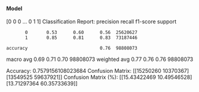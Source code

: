 #### Model
[0 0 0 ... 0 1 1]
Classification Report:
              precision    recall  f1-score   support

           0       0.53      0.60      0.56  25620627
           1       0.85      0.81      0.83  73187446

    accuracy                           0.76  98808073
   macro avg       0.69      0.71      0.70  98808073
weighted avg       0.77      0.76      0.76  98808073

Accuracy: 0.7579156108023684
Confusion Matrix:
[[15250260 10370367]
 [13549525 59637921]]
Confusion Matrix (%):
[[15.43422469 10.49546528]
 [13.71297364 60.35733639]]
